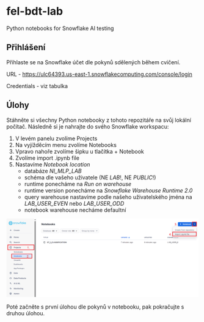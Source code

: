 # fel-bdt-lab
Python notebooks for Snowflake AI testing

## Přihlášení
Přihlaste se na Snowflake účet dle pokynů sdělených během cvičení. 

URL - https://ulc64393.us-east-1.snowflakecomputing.com/console/login

Credentials - viz tabulka

## Úlohy
Stáhněte si všechny Python notebooky z tohoto repozitáře na svůj lokální počítač. Následně si je nahrajte do svého Snowflake workspacu:
1. V levém panelu zvolíme Projects
2. Na vyjížděcím menu zvolíme Notebooks
3. Vpravo nahoře zvolíme šipku u tlačítka + Notebook
4. Zvolíme import .ipynb file
5. Nastavíme _Notebook location_
   - databáze _NI_MLP_LAB_
   - schéma dle vašeho uživatele (NE _LAB_!, NE _PUBLIC_!)
   - runtime ponecháme na _Run on warehouse_
   - runtime version ponecháme na _Snowflake Warehouse Runtime 2.0_
   - query warehouse nastavíme podle našeho uživatelského jména na _LAB_USER_EVEN_ nebo _LAB_USER_ODD_
   - notebook warehouse necháme defaultní

![Pokyny](notebook.png)

Poté začněte s první úlohou dle pokynů v notebooku, pak pokračujte s druhou úlohou.
